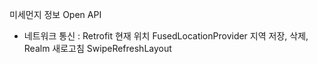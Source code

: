 미세먼지 정보 Open API
- 네트워크 통신 : Retrofit
현재 위치 FusedLocationProvider
지역 저장, 삭제, Realm
새로고침 SwipeRefreshLayout
